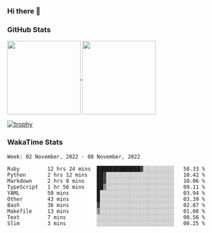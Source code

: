 ### Hi there 👋

### GitHub Stats

<a href="https://github.com/anuraghazra/github-readme-stats">
  <img align="center" height="170px" src="https://github-readme-stats.vercel.app/api/top-langs/?username=tksfjt1024&layout=compact&count_private=true&show_icons=true&show_icons=true&theme=graywhite" />
</a>
<a href="https://github.com/anuraghazra/github-readme-stats">
  <img align="center" height="170px" src="https://github-readme-stats.vercel.app/api?username=tksfjt1024&count_private=true&show_icons=true&show_icons=true&theme=graywhite" />
</a>

[![trophy](https://github-profile-trophy.vercel.app/?username=tksfjt1024)](https://github.com/ryo-ma/github-profile-trophy)

### WakaTime Stats

<!--START_SECTION:waka-->
```text
Week: 02 November, 2022 - 08 November, 2022

Ruby         12 hrs 24 mins  ██████████████▓░░░░░░░░░░   58.33 % 
Python       2 hrs 12 mins   ██▓░░░░░░░░░░░░░░░░░░░░░░   10.42 % 
Markdown     2 hrs 8 mins    ██▓░░░░░░░░░░░░░░░░░░░░░░   10.06 % 
TypeScript   1 hr 56 mins    ██▒░░░░░░░░░░░░░░░░░░░░░░   09.11 % 
YAML         50 mins         █░░░░░░░░░░░░░░░░░░░░░░░░   03.94 % 
Other        43 mins         █░░░░░░░░░░░░░░░░░░░░░░░░   03.39 % 
Bash         36 mins         ▓░░░░░░░░░░░░░░░░░░░░░░░░   02.87 % 
Makefile     13 mins         ▒░░░░░░░░░░░░░░░░░░░░░░░░   01.08 % 
Text         7 mins          ░░░░░░░░░░░░░░░░░░░░░░░░░   00.56 % 
Slim         3 mins          ░░░░░░░░░░░░░░░░░░░░░░░░░   00.25 % 
```
<!--END_SECTION:waka-->
